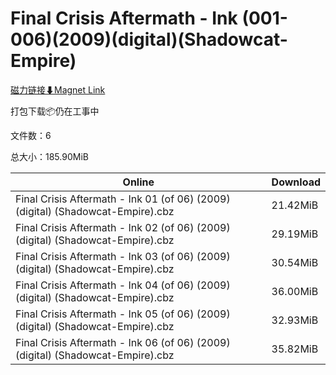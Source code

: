 # Final Crisis Aftermath - Ink (001-006)(2009)(digital)(Shadowcat-Empire)

[磁力链接⬇Magnet Link](magnet:?xt=urn:btih:b1f1e1725c2784032a0ca21ee5e48d375617cd1a&dn=Final%20Crisis%20Aftermath%20-%20Ink%20%28001-006%29%282009%29%28digital%29%28Shadowcat-Empire%29)

打包下载📦仍在工事中

文件数：6

总大小：185.90MiB

Online | Download
--- | ---
Final Crisis Aftermath - Ink 01 (of 06) (2009) (digital) (Shadowcat-Empire).cbz | 21.42MiB
Final Crisis Aftermath - Ink 02 (of 06) (2009) (digital) (Shadowcat-Empire).cbz | 29.19MiB
Final Crisis Aftermath - Ink 03 (of 06) (2009) (digital) (Shadowcat-Empire).cbz | 30.54MiB
Final Crisis Aftermath - Ink 04 (of 06) (2009) (digital) (Shadowcat-Empire).cbz | 36.00MiB
Final Crisis Aftermath - Ink 05 (of 06) (2009) (digital) (Shadowcat-Empire).cbz | 32.93MiB
Final Crisis Aftermath - Ink 06 (of 06) (2009) (digital) (Shadowcat-Empire).cbz | 35.82MiB